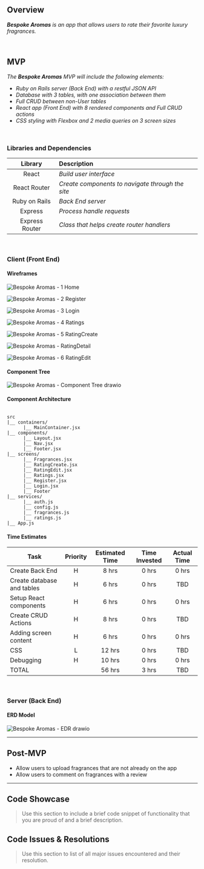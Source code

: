 ## Overview

_**Bespoke Aromas** is an app that allows users to rate their favorite luxury fragrances._

<br>

## MVP

_The **Bespoke Aromas** MVP will include the following elements:_

- _Ruby on Rails server (Back End) with a restful JSON API_
- _Database with 3 tables, with one association between them_
- _Full CRUD between non-User tables_
- _React app (Front End) with 8 rendered components and Full CRUD actions_
- _CSS styling with Flexbox and 2 media queries on 3 screen sizes_

<br>

### Libraries and Dependencies

|     Library      | Description                                |
| :--------------: | :----------------------------------------- |
|      React       | _Build user interface_ |
|   React Router   | _Create components to navigate through the site_ |
|  Ruby on Rails   | _Back End server_ |
|     Express      | _Process handle requests_ |
|  Express Router  | _Class that helps create router handlers_ |

<br>

### Client (Front End)

#### Wireframes


![Bespoke Aromas - 1 Home](https://user-images.githubusercontent.com/83891591/135919644-ccf072e4-dbb8-4f9e-b659-5032e9b7fe1f.png)

![Bespoke Aromas - 2 Register](https://user-images.githubusercontent.com/83891591/135919949-2a3a356e-a628-4b52-ae69-dc2e2271eede.png)

![Bespoke Aromas - 3 Login](https://user-images.githubusercontent.com/83891591/135920123-41be15b9-7747-4cda-8e4f-1270c8f617ba.png)

![Bespoke Aromas - 4 Ratings](https://user-images.githubusercontent.com/83891591/135951990-fef48900-b1cc-4a00-a7d4-04a36cca35e2.png)

![Bespoke Aromas - 5 RatingCreate](https://user-images.githubusercontent.com/83891591/135952026-beac8040-690e-4aad-a5af-b156039a523e.png)

![Bespoke Aromas - RatingDetail](https://user-images.githubusercontent.com/83891591/135951554-8f9ea5a8-a152-478b-97d0-d23046480ef9.png)

![Bespoke Aromas - 6 RatingEdit](https://user-images.githubusercontent.com/83891591/135920288-104a6104-32e4-4a01-a103-df8f1ff561e6.png)



#### Component Tree

![Bespoke Aromas - Component Tree drawio](https://user-images.githubusercontent.com/83891591/135920704-bfd3aaa7-6d31-4fbe-8f99-427075800065.png)

#### Component Architecture

```structure

src
|__ containers/
      |__ MainContainer.jsx
|__ components/      
      |__ Layout.jsx
      |__ Nav.jsx
      |__ Footer.jsx
|__ screens/
      |__ Fragrances.jsx
      |__ RatingCreate.jsx
      |__ RatingEdit.jsx
      |__ Ratings.jsx
      |__ Register.jsx
      |__ Login.jsx
      |__ Footer
|__ services/
      |__ auth.js
      |__ config.js
      |__ fragrances.js
      |__ ratings.js
|__ App.js

```

#### Time Estimates

| Task                | Priority | Estimated Time | Time Invested | Actual Time |
| ------------------- | :------: | :------------: | :-----------: | :---------: |
| Create Back End     |    H     |     8 hrs      |     0 hrs     |    0 hrs    |
| Create database and tables |    H     |     6 hrs      |     0 hrs     |     TBD     |
| Setup React components    |    H     |     6 hrs      |     0 hrs     |    0 hrs    |
| Create CRUD Actions |    H     |     8 hrs      |     0 hrs     |     TBD     |
| Adding screen content    |    H     |     6 hrs      |     0 hrs     |    0 hrs    |
| CSS |    L     |     12 hrs      |     0 hrs     |     TBD     |
| Debugging    |    H     |     10 hrs      |     0 hrs     |    0 hrs    |
| TOTAL               |          |     56 hrs      |     3 hrs     |     TBD     |


<br>

### Server (Back End)

#### ERD Model

![Bespoke Aromas - EDR drawio](https://user-images.githubusercontent.com/83891591/135920772-f2b075fe-7ac5-49bc-8371-2d3cd96a1b72.png)

---

## Post-MVP

- Allow users to upload fragrances that are not already on the app
- Allow users to comment on fragrances with a review
---

## Code Showcase

> Use this section to include a brief code snippet of functionality that you are proud of and a brief description.

## Code Issues & Resolutions

> Use this section to list of all major issues encountered and their resolution.

